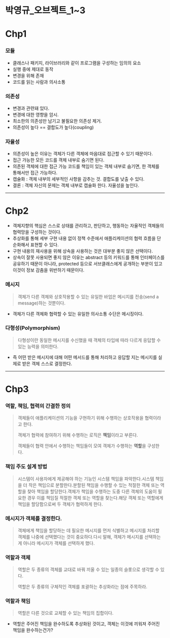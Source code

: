 # 박영규_오브젝트_1~3

# Chp1

### 모듈

- 클래스나 패키지, 라이브러리와 같이 프로그램을 구성하는 임의의 요소
- 실행 중에 제대로 동작
- 변경을 위해 존재
- 코드를 읽는 사람과 의사소통

### 의존성

- 변경과 관련돼 있다.
- 변경에 대한 영향을 암시.
- 최소한의 의존성만 남기고 불필요한 의존성 제거.
- 의존성이 높다 == 결합도가 높다(coupling)

### 자율성

- 의존성이 높은 이유는 객체가 다른 객체에 마음대로 접근할 수 있기 때문이다.
- 접근 가능한 모든 코드를 객체 내부로 숨기면 된다.
- 의존된 객체에 대한 접근 가능 코드를 책임이 있는 객체 내부로 숨기면, 한 객체를 통해서만 접근 가능하다.
- 캡슐화 : 객체 내부의 세부적인 사항을 감추는 것. 결합도를 낮출 수 있다.
- 결론 : 객체 자신의 문제는 객체 내부로 캡슐화 한다. 자율성을 높인다.

---

# Chp2

- 객체지향의 핵심은 스스로 상태를 관리하고, 판단하고, 행동하는 자율적인 객체들의 협력망을 구성하는 것이다.
- 추상화를 통해 세부 구현 내용 없이 정책 수준에서 애플리케이션의 협력 흐름을 단순화해서 표현할 수 있다.
- 구현 내용의 재사용을 위해 상속을 사용하는 것은 대부분 좋지 않은 선택이다.
- 상속이 잘못 사용되면 좋지 않은 이유는 abstract 등의 키워드를 통해 인터페이스를 공유하기 때문이 아니라, protected 등으로 서브클래스에게 공개하는 부분이 있고 이것이 정보 감춤을 위반하기 때문이다.

### 메시지

> 객체가 다른 객체와 상호작용할 수 있는 유일한 바업은 메시지를 전송(send a message)하는 것뿐이다.
> 
- 객체가 다른 객체화 협력할 수 있는 유일한 의사소통 수단은 메시징이다.

### 다형성(Polymorphism)

> 다형성이란 동일한 메시지를 수신했을 때 객체의 타입에 따라 다르게 응답할 수 있는 능력을 의미한다.
> 
- 즉 어떤 받은 메시지에 대해 어떤 메서드를 통해 처리하고 응답할 지는 메시지를 실제로 받은 객체 스스로 결정한다.

---

# Chp3

### 역할, 책임, 협력의 간결한 정의

> 객체들이 애플리케이션의 기능을 구현하기 위해 수행하는 상호작용을 협력이라고 한다.
> 
> 
> 객체가 협력에 참여하기 위해 수행하는 로직은 **책임**이라고 부른다.
> 
> 객체들이 협력 안에서 수행하는 책임들이 모여 객체가 수행하는 **역할**을 구성한다.
> 

### 책임 주도 설계 방법

> 시스템이 사용자에게 제공해야 하는 기능인 시스템 책임을 파악한다.시스템 책임을 더 작은 책임으로 분할한다.분할된 책임을 수행할 수 있는 적절한 객체 또는 역할을 찾아 책임을 할당한다.객체가 책임을 수행하는 도중 다른 객체의 도움이 필요한 경우 이를 책임질 적절한 객체 또는 역할을 찾는다.해당 객체 또는 역할에게 책임을 할당함으로써 두 객체가 협력하게 한다.
> 

### 메시지가 객체를 결정한다.

> 객체에게 책임을 할당하는 데 필요한 메시지를 먼저 식별하고 메시지를 처리할 객체를 나중에 선택했다는 것이 중요하다.다시 말해, 객체가 메시지를 선택하는 게 아니라 메시지가 객체를 선택하게 했다.
> 

### 역할과 객체

> 역할은 두 종류의 객체를 교대로 바꿔 끼울 수 있는 일종의 슬롯으로 생각할 수 있다.
> 
> 
> 역할은 두 종류의 구체적인 객체를 포괄하는 추상화라는 점에 주목하라.
> 

### 역할과 책임

> 역할은 다른 것으로 교체할 수 있는 책임의 집합이다.
> 
- 역할은 주어진 책임을 완수하도록 추상화된 것이고, 객체는 이것에 끼워져 주어진 책임을 완수하는건가?